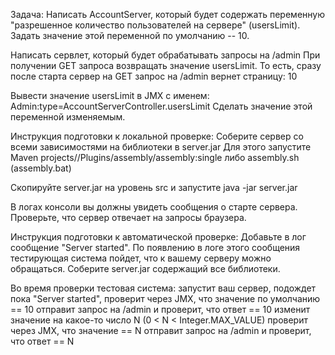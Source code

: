 Задача:
Написать AccountServer, который будет содержать переменную "разрешенное количество пользователей на сервере" (usersLimit).
Задать значение этой переменной по умолчанию -- 10.

Написать сервлет, который будет обрабатывать запросы на /admin
При получении GET запроса возвращать значение usersLimit.
То есть, сразу после старта сервер на GET запрос на /admin вернет страницу:
10

Вывести значение usersLimit в JMX с именем:
Admin:type=AccountServerController.usersLimit
Сделать значение этой переменной изменяемым.

Инструкция подготовки к локальной проверке:
Соберите сервер со всеми зависимостями на библиотеки в server.jar
Для этого запустите Maven projects/<Project name>/Plugins/assembly/assembly:single
либо assembly.sh (assembly.bat)

Скопируйте server.jar на уровень src и запустите
java -jar server.jar

В логах консоли вы должны увидеть сообщения о старте сервера.
Проверьте, что сервер отвечает на запросы браузера.

Инструкция подготовки к автоматической проверке:
Добавьте в лог сообщение "Server started". По появлению в логе этого сообщения тестирующая система пойдет, что к вашему серверу можно обращаться.
Соберите server.jar содержащий все библиотеки.

Во время проверки тестовая система:
запустит ваш сервер,
подождет пока "Server started",
проверит через JMX, что значение по умолчанию == 10
отправит запрос на /admin и проверит, что ответ == 10
изменит значение на какое-то число N (0 < N < Integer.MAX_VALUE)
проверит через JMX, что значение == N
отправит запрос на /admin и проверит, что ответ == N

 